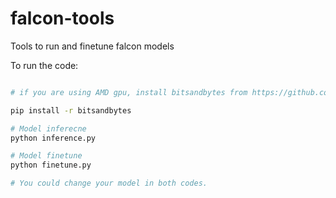 # falcon-tools
Tools to run and finetune falcon models


To run the code: 

```bash

# if you are using AMD gpu, install bitsandbytes from https://github.com/Lzy17/bitsandbytes-rocm

pip install -r bitsandbytes

# Model inferecne
python inference.py

# Model finetune
python finetune.py

# You could change your model in both codes.

```
